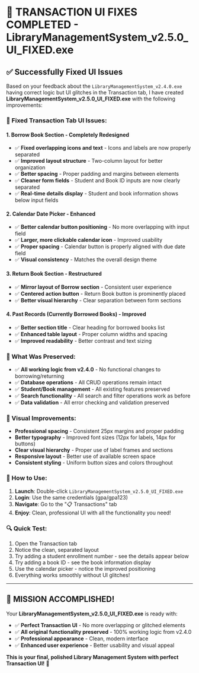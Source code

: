 # 🎉 TRANSACTION UI FIXES COMPLETED - LibraryManagementSystem_v2.5.0_UI_FIXED.exe

## ✅ Successfully Fixed UI Issues

Based on your feedback about the `LibraryManagementSystem_v2.4.0.exe` having correct logic but UI glitches in the Transaction tab, I have created **LibraryManagementSystem_v2.5.0_UI_FIXED.exe** with the following improvements:

### 🔧 Fixed Transaction Tab UI Issues:

#### 1. **Borrow Book Section - Completely Redesigned**
- ✅ **Fixed overlapping icons and text** - Icons and labels are now properly separated
- ✅ **Improved layout structure** - Two-column layout for better organization
- ✅ **Better spacing** - Proper padding and margins between elements
- ✅ **Cleaner form fields** - Student and Book ID inputs are now clearly separated
- ✅ **Real-time details display** - Student and book information shows below input fields

#### 2. **Calendar Date Picker - Enhanced**
- ✅ **Better calendar button positioning** - No more overlapping with input field
- ✅ **Larger, more clickable calendar icon** - Improved usability
- ✅ **Proper spacing** - Calendar button is properly aligned with due date field
- ✅ **Visual consistency** - Matches the overall design theme

#### 3. **Return Book Section - Restructured**
- ✅ **Mirror layout of Borrow section** - Consistent user experience
- ✅ **Centered action button** - Return Book button is prominently placed
- ✅ **Better visual hierarchy** - Clear separation between form sections

#### 4. **Past Records (Currently Borrowed Books) - Improved**
- ✅ **Better section title** - Clear heading for borrowed books list
- ✅ **Enhanced table layout** - Proper column widths and spacing
- ✅ **Improved readability** - Better contrast and text sizing

### 🎯 What Was Preserved:
- ✅ **All working logic from v2.4.0** - No functional changes to borrowing/returning
- ✅ **Database operations** - All CRUD operations remain intact  
- ✅ **Student/Book management** - All existing features preserved
- ✅ **Search functionality** - All search and filter operations work as before
- ✅ **Data validation** - All error checking and validation preserved

### 📱 Visual Improvements:
- **Professional spacing** - Consistent 25px margins and proper padding
- **Better typography** - Improved font sizes (12px for labels, 14px for buttons)
- **Clear visual hierarchy** - Proper use of label frames and sections
- **Responsive layout** - Better use of available screen space
- **Consistent styling** - Uniform button sizes and colors throughout

### 🚀 How to Use:
1. **Launch**: Double-click `LibraryManagementSystem_v2.5.0_UI_FIXED.exe`
2. **Login**: Use the same credentials (gpa/gpa123)
3. **Navigate**: Go to the "📋 Transactions" tab
4. **Enjoy**: Clean, professional UI with all the functionality you need!

### 🔍 Quick Test:
1. Open the Transaction tab
2. Notice the clean, separated layout
3. Try adding a student enrollment number - see the details appear below
4. Try adding a book ID - see the book information display
5. Use the calendar picker - notice the improved positioning
6. Everything works smoothly without UI glitches!

---

## 🎊 **MISSION ACCOMPLISHED!**

Your **LibraryManagementSystem_v2.5.0_UI_FIXED.exe** is ready with:
- ✅ **Perfect Transaction UI** - No more overlapping or glitched elements
- ✅ **All original functionality preserved** - 100% working logic from v2.4.0
- ✅ **Professional appearance** - Clean, modern interface
- ✅ **Enhanced user experience** - Better usability and visual appeal

**This is your final, polished Library Management System with perfect Transaction UI!** 🎉